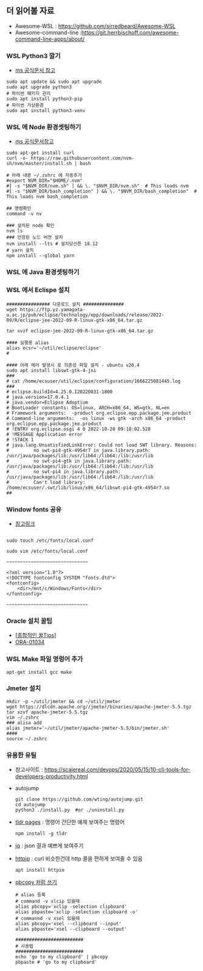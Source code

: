 ## 더 읽어볼 자료

- Awesome-WSL : https://github.com/sirredbeard/Awesome-WSL
- Awesome-command-line :https://git.herrbischoff.com/awesome-command-line-apps/about/



### WSL Python3 깔기
- [ms 공식문서 참고](https://learn.microsoft.com/ko-kr/windows/python/web-frameworks)

```shell
sudo apt update && sudo apt upgrade
sudo apt upgrade python3
# 파이썬 패키지 관리
sudo apt install python3-pip
# 파이썬 가상환경
sudo apt install python3-venv

```


### WSL 에 Node 환경셋팅하기

- [ms 공식문서참고](https://learn.microsoft.com/ko-kr/windows/dev-environment/javascript/nodejs-on-wsl)
  
```shell
sudo apt-get install curl
curl -o- https://raw.githubusercontent.com/nvm-sh/nvm/master/install.sh | bash

# 아래 내용 ~/.zshrc 에 자동추가
#export NVM_DIR="$HOME/.nvm"
#[ -s "$NVM_DIR/nvm.sh" ] && \. "$NVM_DIR/nvm.sh"  # This loads nvm
#[ -s "$NVM_DIR/bash_completion" ] && \. "$NVM_DIR/bash_completion"  # This loads nvm bash_completion

## 명령확인
command -v nv

### 설치된 node 확인
nvm ls
### 안정된 노드 버젼 설치
nvm install --lts # 설치당신튼 18.12
# yarn 설치
npm install --global yarn
```

### WSL 에 Java 환경셋팅하기


### WSL 에서 Eclispe  설치

```shell
################ 다운로드 설치 ###############
wget https://ftp.yz.yamagata-u.ac.jp/pub/eclipse/technology/epp/downloads/release/2022-09/R/eclipse-jee-2022-09-R-linux-gtk-x86_64.tar.gz

tar xvzf eclipse-jee-2022-09-R-linux-gtk-x86_64.tar.gz

#### 실행용 alias
alias ecsr='~/util/eclipse/eclipse'
#

#### 아래 에러 발생시 로 의존성 파일 설치 - ubuntu v20.4
sudo apt install libswt-gtk-4-jni
###
# cat /home/ecsuser/util/eclipse/configuration/1666225081445.log
###
# eclipse.buildId=4.25.0.I20220831-1800
# java.version=17.0.4.1
# java.vendor=Eclipse Adoptium
# BootLoader constants: OS=linux, ARCH=x86_64, WS=gtk, NL=en
# Framework arguments:  -product org.eclipse.epp.package.jee.product
# Command-line arguments:  -os linux -ws gtk -arch x86_64 -product org.eclipse.epp.package.jee.product
# !ENTRY org.eclipse.osgi 4 0 2022-10-20 09:18:02.520
# !MESSAGE Application error
# !STACK 1
# java.lang.UnsatisfiedLinkError: Could not load SWT library. Reasons:
#         no swt-pi4-gtk-4954r7 in java.library.path: /usr/java/packages/lib:/usr/lib64:/lib64:/lib:/usr/lib
#         no swt-pi4-gtk in java.library.path: /usr/java/packages/lib:/usr/lib64:/lib64:/lib:/usr/lib
#         no swt-pi4 in java.library.path: /usr/java/packages/lib:/usr/lib64:/lib64:/lib:/usr/lib
#         Can't load library: /home/ecsuser/.swt/lib/linux/x86_64/libswt-pi4-gtk-4954r7.so
##

```


### Window fonts 공유

- [참고링크](http://pinedance.github.io/blog/2021/02/08/WSL-fonts)
```shell

sudo touch /etc/fonts/local.conf

sudo vim /etc/fonts/local.conf

~~~~~~~~~~~~~~~~~~~~~~~~~~~~~~

<?xml version="1.0"?>
<!DOCTYPE fontconfig SYSTEM "fonts.dtd">
<fontconfig>
    <dir>/mnt/c/Windows/Fonts</dir>
</fontconfig>

~~~~~~~~~~~~~~~~~~~~~~~~~~~~~~
```


### Oracle 설치 꿀팁

- [[종합적인 꿀Tips](https://positivemh.tistory.com/485)]
- [ORA-01034](https://m.blog.naver.com/PostView.naver?isHttpsRedirect=true&blogId=hymne&logNo=221448750630)


### WSL Make 파일 명렁어 추가
```shell
apt-get install gcc make
```

### Jmeter 설치
```shell
mkdir -p ~/util/jmeter && cd ~/util/jmeter
wget https://dlcdn.apache.org//jmeter/binaries/apache-jmeter-5.5.tgz
tar xzvf apache-jmeter-5.5.tgz
vim ~/.zshrc
### alisa add
alias jmeter='~/util/jmeter/apache-jmeter-5.5/bin/jmeter.sh'
####
source ~/.zshrc
```



### 유용한 유틸

- 참고사이트 : https://scalereal.com/devops/2020/05/15/10-cli-tools-for-developers-productivity.html

- autojump
  ```shell
  git clone https://github.com/wting/autojump.git
  cd autojump
  python3 ./install.py  #or ./uninstall.py
  ```
- [tldr pages](https://tldr.sh/) : 명령어 간단한 예제 보여주는 명령어
  ```shell
  npm install -g tldr
  ```
- [jq](https://stedolan.github.io/jq/) : json 결과 예쁘게 보여주기
- [httpip](https://httpie.io/) : curl 비슷한건데 http 콜을 편하게 보여줄 수 있음
  ```shell
  apt install httpie 
  ```
- [pbcopy 처럼 쓰기](https://superuser.com/questions/288320/whats-like-osxs-pbcopy-for-linux)
  ```shell
  # alias 등록
  # command -v xlcip 있을때
  alias pbcopy='xclip -selection clipboard'
  alias pbpaste='xclip -selection clipboard -o'
  # commannd -v xsel 있을때
  alias pbcopy='xsel --clipboard --input'
  alias pbpaste='xsel --clipboard --output'
  
  #########################
  # 사용법
  #########################
  echo 'go to my clipboard' | pbcopy
  pbpaste # 'go to my clipboard'
  ```  